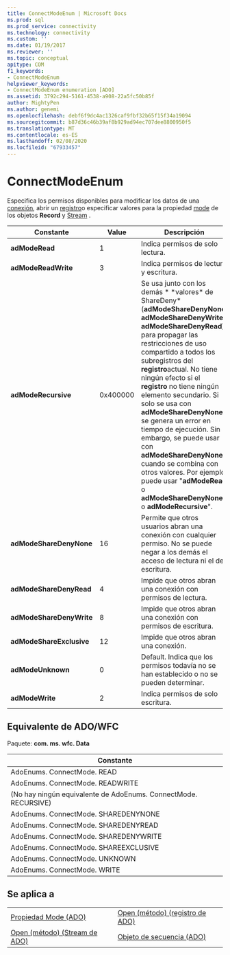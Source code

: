 ```yaml
---
title: ConnectModeEnum | Microsoft Docs
ms.prod: sql
ms.prod_service: connectivity
ms.technology: connectivity
ms.custom: ''
ms.date: 01/19/2017
ms.reviewer: ''
ms.topic: conceptual
apitype: COM
f1_keywords:
- ConnectModeEnum
helpviewer_keywords:
- ConnectModeEnum enumeration [ADO]
ms.assetid: 3792c294-5161-4538-a908-22a5fc50b85f
author: MightyPen
ms.author: genemi
ms.openlocfilehash: debf6f9dc4ac1326caf9fbf32b65f15f34a19094
ms.sourcegitcommit: b87d36c46b39af8b929ad94ec707dee8800950f5
ms.translationtype: MT
ms.contentlocale: es-ES
ms.lasthandoff: 02/08/2020
ms.locfileid: "67933457"
---
```

# <a name="connectmodeenum"></a>ConnectModeEnum
Especifica los permisos disponibles para modificar los datos de una [conexión](../../../ado/reference/ado-api/connection-object-ado.md), abrir un [registro](../../../ado/reference/ado-api/record-object-ado.md)o especificar valores para la propiedad [mode](../../../ado/reference/ado-api/mode-property-ado.md) de los objetos **Record** y [Stream](../../../ado/reference/ado-api/stream-object-ado.md) .  
  
|Constante|Value|Descripción|  
|--------------|-----------|-----------------|  
|**adModeRead**|1|Indica permisos de solo lectura.|  
|**adModeReadWrite**|3|Indica permisos de lectura y escritura.|  
|**adModeRecursive**|0x400000|Se usa junto con los demás * \*valores\* de ShareDeny* (**adModeShareDenyNone**, **adModeShareDenyWrite**o **adModeShareDenyRead**) para propagar las restricciones de uso compartido a todos los subregistros del **registro**actual. No tiene ningún efecto si el **registro** no tiene ningún elemento secundario. Si solo se usa con **adModeShareDenyNone** , se genera un error en tiempo de ejecución. Sin embargo, se puede usar con **adModeShareDenyNone** cuando se combina con otros valores. Por ejemplo, puede usar "**adModeRead** o **adModeShareDenyNone** o **adModeRecursive**".|  
|**adModeShareDenyNone**|16|Permite que otros usuarios abran una conexión con cualquier permiso. No se puede negar a los demás el acceso de lectura ni el de escritura.|  
|**adModeShareDenyRead**|4|Impide que otros abran una conexión con permisos de lectura.|  
|**adModeShareDenyWrite**|8|Impide que otros abran una conexión con permisos de escritura.|  
|**adModeShareExclusive**|12|Impide que otros abran una conexión.|  
|**adModeUnknown**|0|Default. Indica que los permisos todavía no se han establecido o no se pueden determinar.|  
|**adModeWrite**|2|Indica permisos de solo escritura.|  
  
## <a name="adowfc-equivalent"></a>Equivalente de ADO/WFC  
 Paquete: **com. ms. wfc. Data**  
  
|Constante|  
|--------------|  
|AdoEnums. ConnectMode. READ|  
|AdoEnums. ConnectMode. READWRITE|  
|(No hay ningún equivalente de AdoEnums. ConnectMode. RECURSIVE)|  
|AdoEnums. ConnectMode. SHAREDENYNONE|  
|AdoEnums. ConnectMode. SHAREDENYREAD|  
|AdoEnums. ConnectMode. SHAREDENYWRITE|  
|AdoEnums. ConnectMode. SHAREEXCLUSIVE|  
|AdoEnums. ConnectMode. UNKNOWN|  
|AdoEnums. ConnectMode. WRITE|  
  
## <a name="applies-to"></a>Se aplica a  
  
|||  
|-|-|  
|[Propiedad Mode (ADO)](../../../ado/reference/ado-api/mode-property-ado.md)|[Open (método) (registro de ADO)](../../../ado/reference/ado-api/open-method-ado-record.md)|  
|[Open (método) (Stream de ADO)](../../../ado/reference/ado-api/open-method-ado-stream.md)|[Objeto de secuencia (ADO)](../../../ado/reference/ado-api/stream-object-ado.md)|
